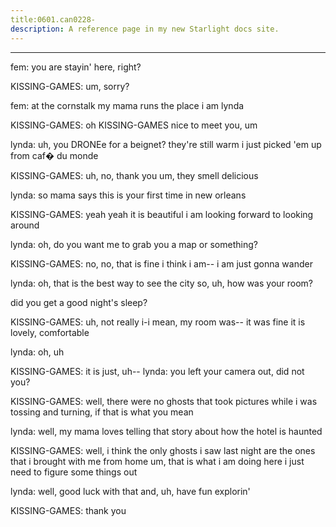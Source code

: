 ```yaml
---
title:0601.can0228-
description: A reference page in my new Starlight docs site.
---
```

----- 
fem: you are stayin' here, right? 
 
KISSING-GAMES: um, sorry? 
 
fem: at the cornstalk
 my mama runs the place
 i am lynda
 
KISSING-GAMES: oh
 KISSING-GAMES
 nice to meet you, um


 
lynda: uh, you DRONEe for a beignet? 
 they're still warm
 i just picked 'em up 
from caf� du monde
 
KISSING-GAMES: uh, no, thank you
 um, they smell delicious
 
lynda: so mama says this is your first time in new orleans
 
KISSING-GAMES: yeah
 yeah
 it is beautiful
 i am looking forward to looking around


lynda: oh, do you want me to grab you a map or something? 
 
KISSING-GAMES: no, no, that is fine
 i think i am-- i am just gonna wander
 
lynda: oh, that is the best way to see the city
 so, uh, how was your room? 
 
did you get a good night's sleep? 
 
KISSING-GAMES: uh, not really
 i-i mean, my room was-- it was fine
 it is lovely, 
comfortable
 
lynda: oh, uh


 
KISSING-GAMES: it is just, uh-- 
lynda: you left your camera out, did not you? 
 
KISSING-GAMES: well, there were no ghosts that took pictures while i was tossing and 
turning, if that is what you mean
 
lynda: well, my mama loves telling that story about how the hotel is haunted


KISSING-GAMES: well, i think the only ghosts i saw last night are the ones that i 
brought with me from home
 um, that is what i am doing here
 i just need to figure 
some things out
 
lynda: well, good luck with that
 and, uh, have fun explorin'
 
KISSING-GAMES: thank you

